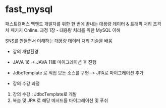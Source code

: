 # fast_mysql

패스트캠퍼스 백엔드 개발자를 위한 한 번에 끝내는 대용량 데이터 & 트래픽 처리 초격차 패키지 Online. 과정
1장 - 대용량 처리를 위한 MySQL 이해 

SNS를 만들면서 이해하는 대용량 데이터 처리 기술을 배움

* 강의 개발환경
* JAVA 16 -> JAVA 11로 마이그레이션 후 진행
* JdbcTemplate 로 직접 모든 소스를 구현 -> JPA로 마이그레이션 추가

* 강의 수강 과정
1) 강의 수강 : JdbcTemplate로 개발
2) 복습 및 JPA 로 해당 메서드들 마이그레이션 및 푸쉬
